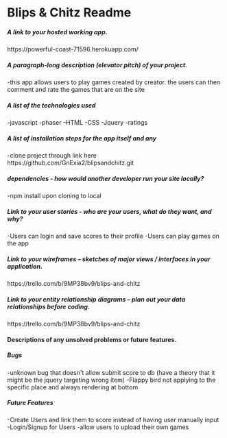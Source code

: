 <h1>Blips & Chitz Readme</h1>

<h5>A link to your hosted working app.</h5>
https://powerful-coast-71596.herokuapp.com/

<h5>A paragraph-long description (elevator pitch) of your project.</h5>
-this app allows users to play games created by creator. the users can then comment and rate the games that are on the site

<h5>A list of the technologies used</h5>
-javascript
-phaser
-HTML
-CSS
-Jquery
-ratings

<h5>A list of installation steps for the app itself and any</h5>
-clone project through link here https://github.com/GnExia2/blipsandchitz.git

<h5>dependencies - how would another developer run your site locally?</h5>
-npm install upon cloning to local

<h5>Link to your user stories - who are your users, what do they want, and why?</h5>
-Users can login and save scores to their profile
-Users can play games on the app

<h5>Link to your wireframes – sketches of major views / interfaces in your application.</h5>
https://trello.com/b/9MP38bv9/blips-and-chitz

<h5>Link to your entity relationship diagrams – plan out your data relationships before coding.</h5>
https://trello.com/b/9MP38bv9/blips-and-chitz

<h4>Descriptions of any unsolved problems or future features.</h4>
<h5>Bugs</h5>
-unknown bug that doesn't allow submit score to db (have a theory that it might be the jquery targeting wrong item)
-Flappy bird not applying to the specific place and always rendering at bottom

<h5>Future Features</h5>
-Create Users and link them to score instead of having user manually input
-Login/Signup for Users
-allow users to upload their own games
